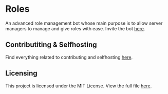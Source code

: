 # Roles
An advanced role management bot whose main purpose is to allow server managers to manage and give roles with ease. Invite the bot [here](#).

## Contributiting & Selfhosting
Find everything related to contributing and selfhosting [here](https://github.com/Otter-Bots/Roles/blob/main/CONTRIBUTIONS.md).

## Licensing 
This project is licensed under the MIT License. View the full file [here](https://github.com/Otter-Bots/Starboard/blob/main/LICENSE).
